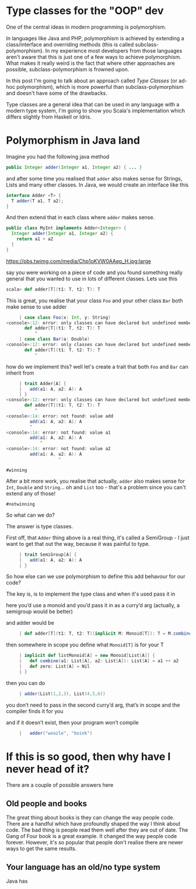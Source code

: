 # Type classes for the "OOP" dev

One of the central ideas in modern programming is polymorphism.

In languages like Java and PHP, polymorphism is achieved by extending a class/interface and overriding methods (this is called subclass-polymorphism). In my experience most developers from those languages aren't aware that this is just one of a few ways to achieve polymorphism. What makes it really weird is the fact that where other approaches are possible, subclass-polymorphism is frowned upon.

In this post I'm going to talk about an approach called _Type Classes_ (or ad-hoc polymorphism), which is more powerful than subclass-polymorphism and doesn't have some of the drawbacks.

Type classes are a general idea that can be used in any language with a modern type system, I'm going to show you Scala's implementation which differs slightly from Haskell or Idris.

# Polymorphism in Java land

Imagine you had the following java method

```Java
public Integer adder(Integer a1, Integer a2) { ... }
```

and after some time you realised that `adder` also makes sense for Strings, Lists and many other classes. In Java, we would create an interface like this

```Java
interface Adder <T> {
  T adder(T a1, T a2);
}
```

And then extend that in each class where `adder` makes sense.

```Java
public class MyInt implements Adder<Integer> {
  Integer adder(Integer a1, Integer a2) {
    return a1 + a2
  }
}
```



https://pbs.twimg.com/media/Chp1oKVW0AAep_H.jpg:large

say you were working on a piece of code and you found something really general that you wanted to use in lots of different classes. Lets use this

```scala
scala> def adder[T](t1: T, t2: T): T
```

This is great, you realise that your class `Foo` and your other class `Bar` both make sense to use adder

```scala
     | case class Foo(x: Int, y: String)
<console>:12: error: only classes can have declared but undefined members
       def adder[T](t1: T, t2: T): T
           ^
     | case class Bar(a: Double)
<console>:12: error: only classes can have declared but undefined members
       def adder[T](t1: T, t2: T): T
           ^
```

how do we implement this? well let's create a trait that both `Foo` and `Bar` can inherit from

```scala
     | trait Adder[A] {
     |   add(a1: A, a2: A): A
     | }
<console>:12: error: only classes can have declared but undefined members
       def adder[T](t1: T, t2: T): T
           ^
<console>:14: error: not found: value add
         add(a1: A, a2: A): A
         ^
<console>:14: error: not found: value a1
         add(a1: A, a2: A): A
             ^
<console>:14: error: not found: value a2
         add(a1: A, a2: A): A
                    ^
```

`#winning`

After a bit more work, you realise that actually, `adder` also makes sense for `Int`, `Double` and `String`... oh and `List` too - that's a problem since you can't extend any of those!

`#notwinning`

So what can we do?

The answer is type classes.

First off, that `Adder` thing above is a real thing, it's called a SemiGroup - I just want to get that out the way, because it was painful to type.

```scala
     | trait SemiGroup[A] {
     |   add(a1: A, a2: A): A
     | }
```

So how else can we use polymorphism to define this add behavour for our code?

The key is, is to implement the type class and when it's used pass it in


here you’d use a monoid and you’d pass it in as a curry’d arg (actually, a semigroup would be better)

and adder would be

```scala
     | def adder[T](t1: T, t2: T)(implicit M: Monoid[T]): T = M.combine(t1, t2)
```

then somewhere in scope you define what `Monoid[T]` is for your T

```scala
     | implicit def listMonoid[A] = new Monoid[List[A]] {
     |   def combine(a1: List[A], a2: List[A]): List[A] = a1 ++ a2
     |   def zero: List[A] = Nil
     | }
```

then you can do

```scala
     | adder(List(1,2,3), List(4,5,6))
```

you don’t need to pass in the second curry’d arg, that’s in scope and the compiler finds it for you

and if it doesn’t exist, then your program won’t compile

```scala
     |   adder("woozle", "boink")
```

# If this is so good, then why have I never head of it?

There are a couple of possible answers here

## Old people and books

The great thing about books is they can change the way people code. There are a handful which have profoundly shaped the way I think about code. The bad thing is people read them well after they are out of date. The Gang of Four book is a great example. It changed the way people code forever. However, it's so popular that people don't realise there are newer ways to get the same results.


## Your language has an old/no type system

Java has
